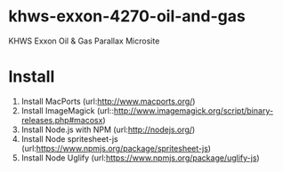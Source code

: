 khws-exxon-4270-oil-and-gas
===========================

KHWS Exxon Oil &amp; Gas Parallax Microsite


Install
=======

1. Install MacPorts (url:http://www.macports.org/)
2. Install ImageMagick (url::http://www.imagemagick.org/script/binary-releases.php#macosx)
3. Install Node.js with NPM (url:http://nodejs.org/)
4. Install Node spritesheet-js (url:https://www.npmjs.org/package/spritesheet-js)
5. Install Node Uglify (url:https://www.npmjs.org/package/uglify-js)
